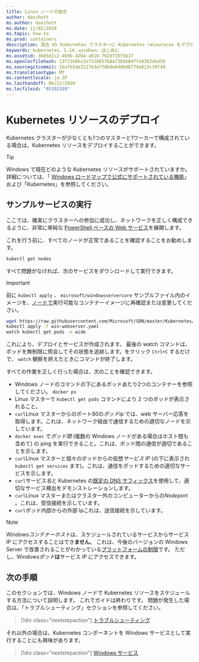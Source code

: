 ```yaml
---
title: Linux ノードの結合
author: daschott
ms.author: daschott
ms.date: 11/02/2018
ms.topic: how-to
ms.prod: containers
description: 混合 OS Kubernetes クラスターに Kubernetes resoureces をデプロイします。
keywords: kubernetes、1.14、windows、はじめに
ms.assetid: 3b05d2c2-4b9b-42b4-a61b-702df35f5b17
ms.openlocfilehash: 13f2168bc2e731b65768a73bbb04ffe9363ded59
ms.sourcegitcommit: 1bafb5de322763e7f8b0e840b96774e813c39749
ms.translationtype: MT
ms.contentlocale: ja-JP
ms.lasthandoff: 06/22/2020
ms.locfileid: "85192339"
---
```

# <a name="deploying-kubernetes-resources"></a>Kubernetes リソースのデプロイ #
Kubernetes クラスターが少なくとも1つのマスターと1ワーカーで構成されている場合は、Kubernetes リソースをデプロイすることができます。
> [!TIP]
> Windows で現在どのような Kubernetes リソースがサポートされていますか。 詳細については、「 [Windows ロードマップで公式に](https://github.com/orgs/kubernetes/projects/8)[サポートされている機能](https://kubernetes.io/docs/setup/production-environment/windows/intro-windows-in-kubernetes/#supported-functionality-and-limitations)」および「Kubernetes」を参照してください。


## <a name="running-a-sample-service"></a>サンプルサービスの実行 ##
ここでは、確実にクラスターへの参加に成功し、ネットワークを正しく構成できるように、非常に単純な [PowerShell ベースの Web サービス](https://github.com/Microsoft/SDN/blob/master/Kubernetes/WebServer.yaml)を展開します。

これを行う前に、すべてのノードが正常であることを確認することをお勧めします。
```bash
kubectl get nodes
```

すべて問題がなければ、次のサービスをダウンロードして実行できます。
> [!Important]
> 前に `kubectl apply` 、 `microsoft/windowsservercore` サンプルファイル内のイメージを、[ノードで](https://docs.microsoft.com/virtualization/windowscontainers/deploy-containers/version-compatibility#choosing-container-os-versions)実行可能なコンテナーイメージに再確認または変更してください。

```bash
wget https://raw.githubusercontent.com/Microsoft/SDN/master/Kubernetes/flannel/l2bridge/manifests/simpleweb.yml -O win-webserver.yaml
kubectl apply -f win-webserver.yaml
watch kubectl get pods -o wide
```

これにより、デプロイとサービスが作成されます。 最後の watch コマンドは、ポッドを無制限に照会してその状態を追跡します。をクリック `Ctrl+C` するだけで、 `watch` 観察を終えたときにコマンドが終了します。

すべての作業を正しく行った場合は、次のことを確認できます。

  - Windows ノードのコマンドの下にあるポッドあたり2つのコンテナーを参照してください。 `docker ps`
  - Linux マスターで `kubectl get pods` コマンドにより 2 つのポッドが表示されること。
  - `curl`Linux マスターからのポート80の*ポッド*ip では、web サーバー応答を取得します。これは、ネットワーク経由で通信するための適切なノードを示しています。
  - `docker exec` で*ポッド間* (複数の Windows ノードがある場合はホスト間も含めて) の ping を実行できること。これは、ポッド間の通信が適切であることを示します。
  - `curl`Linux マスターと個々のポッドからの仮想*サービス IP* (の下に表示され `kubectl get services` ます)。これは、通信をポッドするための適切なサービスを示します。
  - `curl`サービス*名*と Kubernetes の[既定の DNS サフィックス](https://kubernetes.io/docs/concepts/services-networking/dns-pod-service/#services)を使用して、適切なサービス検出をデモンストレーションします。
  - `curl`Linux マスターまたはクラスター外のコンピューターからの*Nodeport* 。これは、受信接続を示しています。
  - `curl`ポッド内部からの外部 Ipこれは、送信接続を示しています。

> [!Note]
> Windows*コンテナーホスト*は、スケジュールされているサービスからサービス IP にアクセスすることはでき**ません**。 これは、今後のバージョンの Windows Server で改善されることがわかっている[プラットフォームの制限](./common-problems.md#my-windows-node-cannot-access-my-services-using-the-service-ip)です。 ただし、Windows*ポッド***は**サービス IP にアクセスできます。

## <a name="next-steps"></a>次の手順 ##
このセクションでは、Windows ノードで Kubernetes リソースをスケジュールする方法について説明します。 これでガイドは終わりです。 問題が発生した場合は、「トラブルシューティング」セクションを参照してください。

> [!div class="nextstepaction"]
> [トラブルシューティング](./common-problems.md)

それ以外の場合は、Kubernetes コンポーネントを Windows サービスとして実行することにも興味があります。
> [!div class="nextstepaction"]
> [Windows サービス](./kube-windows-services.md)
